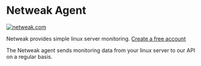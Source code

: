 # Netweak Agent

[![netweak.com](https://netweak.com/img/logo/256h/logo-dark.png)](https://netweak.com)

Netweak provides simple linux server monitoring. [Create a free account](https://netweak.com/register)

The Netweak agent sends monitoring data from your linux server to our API on a regular basis. 
